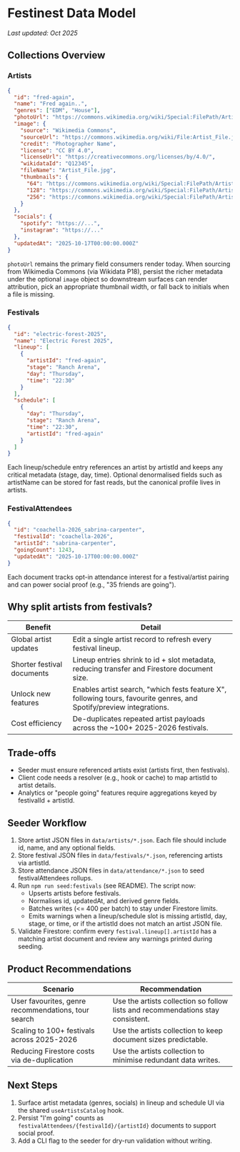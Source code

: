 # Festinest Data Model

_Last updated: Oct 2025_

## Collections Overview

### Artists

```json
{
  "id": "fred-again",
  "name": "Fred again..",
  "genres": ["EDM", "House"],
  "photoUrl": "https://commons.wikimedia.org/wiki/Special:FilePath/Artist_File.jpg?width=256",
  "image": {
    "source": "Wikimedia Commons",
    "sourceUrl": "https://commons.wikimedia.org/wiki/File:Artist_File.jpg",
    "credit": "Photographer Name",
    "license": "CC BY 4.0",
    "licenseUrl": "https://creativecommons.org/licenses/by/4.0/",
    "wikidataId": "Q12345",
    "fileName": "Artist_File.jpg",
    "thumbnails": {
      "64": "https://commons.wikimedia.org/wiki/Special:FilePath/Artist_File.jpg?width=64",
      "128": "https://commons.wikimedia.org/wiki/Special:FilePath/Artist_File.jpg?width=128",
      "256": "https://commons.wikimedia.org/wiki/Special:FilePath/Artist_File.jpg?width=256"
    }
  },
  "socials": {
    "spotify": "https://...",
    "instagram": "https://..."
  },
  "updatedAt": "2025-10-17T00:00:00.000Z"
}
```

`photoUrl` remains the primary field consumers render today. When sourcing from Wikimedia Commons (via Wikidata P18),
persist the richer metadata under the optional `image` object so downstream surfaces can render attribution, pick an
appropriate thumbnail width, or fall back to initials when a file is missing.

### Festivals

```json
{
  "id": "electric-forest-2025",
  "name": "Electric Forest 2025",
  "lineup": [
    {
      "artistId": "fred-again",
      "stage": "Ranch Arena",
      "day": "Thursday",
      "time": "22:30"
    }
  ],
  "schedule": [
    {
      "day": "Thursday",
      "stage": "Ranch Arena",
      "time": "22:30",
      "artistId": "fred-again"
    }
  ]
}
```

Each lineup/schedule entry references an artist by artistId and keeps any critical metadata (stage, day, time). Optional denormalised fields such as artistName can be stored for fast reads, but the canonical profile lives in artists.

### FestivalAttendees

```json
{
  "id": "coachella-2026_sabrina-carpenter",
  "festivalId": "coachella-2026",
  "artistId": "sabrina-carpenter",
  "goingCount": 1243,
  "updatedAt": "2025-10-17T00:00:00.000Z"
}
```

Each document tracks opt-in attendance interest for a festival/artist pairing and can power social proof (e.g., "35 friends are going").

## Why split artists from festivals?

| Benefit | Detail |
| --- | --- |
| Global artist updates | Edit a single artist record to refresh every festival lineup. |
| Shorter festival documents | Lineup entries shrink to id + slot metadata, reducing transfer and Firestore document size. |
| Unlock new features | Enables artist search, "which fests feature X", following tours, favourite genres, and Spotify/preview integrations. |
| Cost efficiency | De-duplicates repeated artist payloads across the ~100+ 2025-2026 festivals. |

## Trade-offs

- Seeder must ensure referenced artists exist (artists first, then festivals).
- Client code needs a resolver (e.g., hook or cache) to map artistId to artist details.
- Analytics or "people going" features require aggregations keyed by festivalId + artistId.

## Seeder Workflow

1. Store artist JSON files in `data/artists/*.json`. Each file should include id, name, and any optional fields.
2. Store festival JSON files in `data/festivals/*.json`, referencing artists via artistId.
3. Store attendance JSON files in `data/attendance/*.json` to seed festivalAttendees rollups.
4. Run `npm run seed:festivals` (see README). The script now:
   - Upserts artists before festivals.
   - Normalises id, updatedAt, and derived genre fields.
   - Batches writes (<= 400 per batch) to stay under Firestore limits.
   - Emits warnings when a lineup/schedule slot is missing artistId, day, stage, or time, or if the artistId does not match an artist JSON file.
5. Validate Firestore: confirm every `festival.lineup[].artistId` has a matching artist document and review any warnings printed during seeding.

## Product Recommendations

| Scenario | Recommendation |
| --- | --- |
| User favourites, genre recommendations, tour search | Use the artists collection so follow lists and recommendations stay consistent. |
| Scaling to 100+ festivals across 2025-2026 | Use the artists collection to keep document sizes predictable. |
| Reducing Firestore costs via de-duplication | Use the artists collection to minimise redundant data writes. |

## Next Steps

1. Surface artist metadata (genres, socials) in lineup and schedule UI via the shared `useArtistsCatalog` hook.
2. Persist "I'm going" counts as `festivalAttendees/{festivalId}/{artistId}` documents to support social proof.
3. Add a CLI flag to the seeder for dry-run validation without writing.
